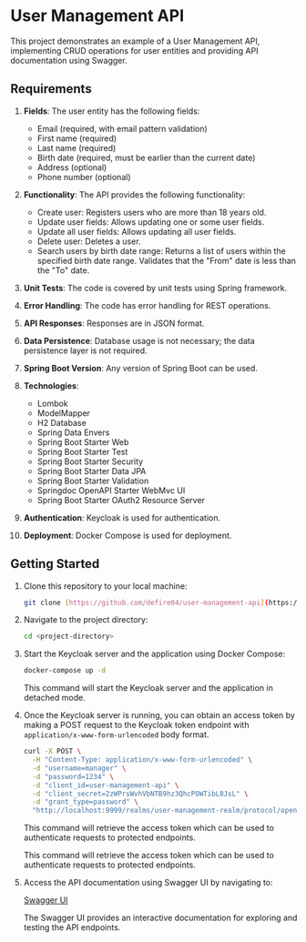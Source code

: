 # User Management API

This project demonstrates an example of a User Management API, implementing CRUD operations for user entities and providing API documentation using Swagger.

## Requirements

1. **Fields**: The user entity has the following fields:
   - Email (required, with email pattern validation)
   - First name (required)
   - Last name (required)
   - Birth date (required, must be earlier than the current date)
   - Address (optional)
   - Phone number (optional)
   
2. **Functionality**: The API provides the following functionality:
   - Create user: Registers users who are more than 18 years old.
   - Update user fields: Allows updating one or some user fields.
   - Update all user fields: Allows updating all user fields.
   - Delete user: Deletes a user.
   - Search users by birth date range: Returns a list of users within the specified birth date range. Validates that the "From" date is less than the "To" date.

3. **Unit Tests**: The code is covered by unit tests using Spring framework.

4. **Error Handling**: The code has error handling for REST operations.

5. **API Responses**: Responses are in JSON format.

6. **Data Persistence**: Database usage is not necessary; the data persistence layer is not required.

7. **Spring Boot Version**: Any version of Spring Boot can be used.

8. **Technologies**:
   - Lombok
   - ModelMapper
   - H2 Database
   - Spring Data Envers
   - Spring Boot Starter Web
   - Spring Boot Starter Test
   - Spring Boot Starter Security
   - Spring Boot Starter Data JPA
   - Spring Boot Starter Validation
   - Springdoc OpenAPI Starter WebMvc UI
   - Spring Boot Starter OAuth2 Resource Server
 
10. **Authentication**: Keycloak is used for authentication.

11. **Deployment**: Docker Compose is used for deployment.

## Getting Started

1. Clone this repository to your local machine:

    ```bash
    git clone [https://github.com/defire04/user-management-api](https://github.com/defire04/user-management-api.git)
    ```

2. Navigate to the project directory:

    ```bash
    cd <project-directory>
    ```

3. Start the Keycloak server and the application using Docker Compose:

    ```bash
    docker-compose up -d
    ```

    This command will start the Keycloak server and the application in detached mode.

4. Once the Keycloak server is running, you can obtain an access token by making a POST request to the Keycloak token endpoint with `application/x-www-form-urlencoded` body format.

    ```bash
    curl -X POST \
      -H "Content-Type: application/x-www-form-urlencoded" \
      -d "username=manager" \
      -d "password=1234" \
      -d "client_id=user-management-api" \
      -d "client_secret=2zWPrsWvhVbNTB9hz3QhcPOWTibL8JsL" \
      -d "grant_type=password" \
      "http://localhost:9999/realms/user-management-realm/protocol/openid-connect/token"
    ```

    This command will retrieve the access token which can be used to authenticate requests to protected endpoints.


    This command will retrieve the access token which can be used to authenticate requests to protected endpoints.

5. Access the API documentation using Swagger UI by navigating to:

    [Swagger UI](http://localhost:8080/swagger-ui/index.html?continue#/)

    The Swagger UI provides an interactive documentation for exploring and testing the API endpoints.

